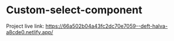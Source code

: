 # Custom-select-component



Project live link: https://66a502b04a43fc2dc70e7059--deft-halva-a8cde0.netlify.app/
